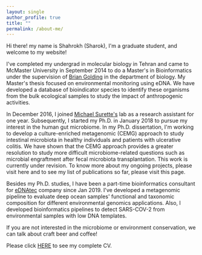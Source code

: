 ```yaml
---
layout: single
author_profile: true
title: ""
permalink: /about-me/
---
```


Hi there! my name is Shahrokh (Sharok), I'm a graduate student, and welcome to my website!

I've completed my undergrad in molecular biology in Tehran and came to McMaster University in September 2014 to do a Master's in Bioinformatics under the supervision of [Brian Golding](https://experts.mcmaster.ca/display/golding) in the department of biology. My Master's thesis focused on environmental monitoring 
using eDNA. We have developed a database of bioindicator species to identify these organisms from the bulk ecological samples to study the impact of anthropogenic activities.

In December 2016, I joined [Michael Surette's](https://www.surettelab.ca/) lab as a research assistant for one year. Subsequently, I started my Ph.D. in January 2018 to pursue my interest in the human gut microbiome. In my Ph.D. dissertation, I'm working to develop a culture-enriched metagenomic (CEMG) approach to study intestinal microbiota in healthy individuals and patients with ulcerative colitis. We have shown that the CEMG approach provides a greater resolution to study more difficult microbiome-related questions such as microbial engraftment after fecal microbiota transplantation. This work is currently under revision. To know more about my ongoing projects, please visit here and to see my list of publications so far, please visit this page. 

Besides my Ph.D. studies, I have been a part-time bioinformatics consultant for [eDNAtec](https://ednatec.com/) company since Jan 2019. I've developed a metagenomic pipeline to evaluate deep ocean samples' functional and taxonomic composition for different environmental genomics applications. Also, I developed bioinformatics pipelines to detect SARS-COV-2 from environmental samples with low DNA templates.

If you are not interested in the microbiome or environment conservation, we can talk about craft beer and coffee!

Please click [HERE](/assets/pdfs/SShekarriz_CV.pdf) to see my complete CV. 
